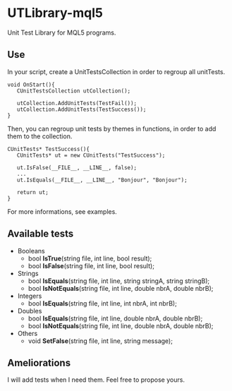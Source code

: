 # UTLibrary-mql5
Unit Test Library for MQL5 programs.

## Use
In your script, create a UnitTestsCollection in order to regroup all unitTests.

    void OnStart(){
       CUnitTestsCollection utCollection();

       utCollection.AddUnitTests(TestFail());
       utCollection.AddUnitTests(TestSuccess());
    }

Then, you can regroup unit tests by themes in functions, in order
to add them to the collection.

    CUnitTests* TestSuccess(){
       CUnitTests* ut = new CUnitTests("TestSuccess");

       ut.IsFalse(__FILE__, __LINE__, false);
       ...
       ut.IsEquals(__FILE__, __LINE__, "Bonjour", "Bonjour");

       return ut;
    }

For more informations, see examples.

## Available tests

* Booleans
  * bool **IsTrue**(string file, int line, bool result);
  * bool **IsFalse**(string file, int line, bool result);
* Strings
  * bool **IsEquals**(string file, int line, string stringA, string stringB);
  * bool **IsNotEquals**(string file, int line, double nbrA, double nbrB);
* Integers
  * bool **IsEquals**(string file, int line, int nbrA, int nbrB);
* Doubles
  * bool **IsEquals**(string file, int line, double nbrA, double nbrB);
  * bool **IsNotEquals**(string file, int line, double nbrA, double nbrB);
* Others
  * void **SetFalse**(string file, int line, string message);

## Ameliorations
I will add tests when I need them. Feel free to propose yours.
